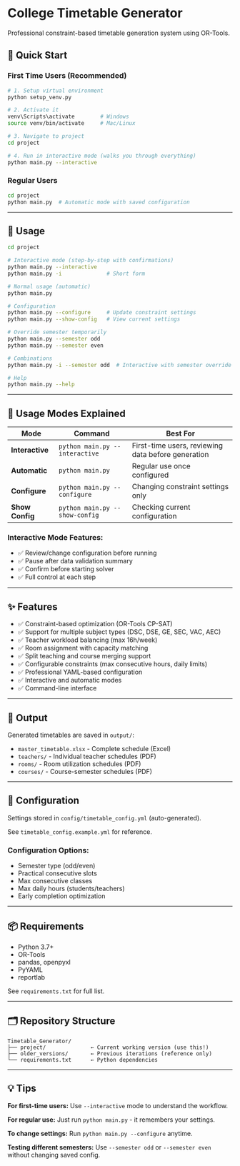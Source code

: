 # College Timetable Generator

Professional constraint-based timetable generation system using OR-Tools.

## 🚀 Quick Start

### First Time Users (Recommended)
```bash
# 1. Setup virtual environment
python setup_venv.py

# 2. Activate it
venv\Scripts\activate        # Windows
source venv/bin/activate     # Mac/Linux

# 3. Navigate to project
cd project

# 4. Run in interactive mode (walks you through everything)
python main.py --interactive
```

### Regular Users
```bash
cd project
python main.py  # Automatic mode with saved configuration
```

---

## 📖 Usage
```bash
cd project

# Interactive mode (step-by-step with confirmations)
python main.py --interactive
python main.py -i              # Short form

# Normal usage (automatic)
python main.py

# Configuration
python main.py --configure     # Update constraint settings
python main.py --show-config   # View current settings

# Override semester temporarily
python main.py --semester odd
python main.py --semester even

# Combinations
python main.py -i --semester odd  # Interactive with semester override

# Help
python main.py --help
```

---

## 🎯 Usage Modes Explained

| Mode | Command | Best For |
|------|---------|----------|
| **Interactive** | `python main.py --interactive` | First-time users, reviewing data before generation |
| **Automatic** | `python main.py` | Regular use once configured |
| **Configure** | `python main.py --configure` | Changing constraint settings only |
| **Show Config** | `python main.py --show-config` | Checking current configuration |

### Interactive Mode Features:
- ✅ Review/change configuration before running
- ✅ Pause after data validation summary
- ✅ Confirm before starting solver
- ✅ Full control at each step

---

## ✨ Features

- ✅ Constraint-based optimization (OR-Tools CP-SAT)
- ✅ Support for multiple subject types (DSC, DSE, GE, SEC, VAC, AEC)
- ✅ Teacher workload balancing (max 16h/week)
- ✅ Room assignment with capacity matching
- ✅ Split teaching and course merging support
- ✅ Configurable constraints (max consecutive hours, daily limits)
- ✅ Professional YAML-based configuration
- ✅ Interactive and automatic modes
- ✅ Command-line interface

---

## 📂 Output

Generated timetables are saved in `output/`:
- `master_timetable.xlsx` - Complete schedule (Excel)
- `teachers/` - Individual teacher schedules (PDF)
- `rooms/` - Room utilization schedules (PDF)
- `courses/` - Course-semester schedules (PDF)

---

## 🔧 Configuration

Settings stored in `config/timetable_config.yml` (auto-generated).

See `timetable_config.example.yml` for reference.

### Configuration Options:
- Semester type (odd/even)
- Practical consecutive slots
- Max consecutive classes
- Max daily hours (students/teachers)
- Early completion optimization

---

## 📦 Requirements

- Python 3.7+
- OR-Tools
- pandas, openpyxl
- PyYAML
- reportlab

See `requirements.txt` for full list.

---

## 🗂️ Repository Structure
```
Timetable_Generator/
├── project/              ← Current working version (use this!)
├── older_versions/       ← Previous iterations (reference only)
└── requirements.txt      ← Python dependencies
```

---

## 💡 Tips

**For first-time users:** Use `--interactive` mode to understand the workflow.

**For regular use:** Just run `python main.py` - it remembers your settings.

**To change settings:** Run `python main.py --configure` anytime.

**Testing different semesters:** Use `--semester odd` or `--semester even` without changing saved config.